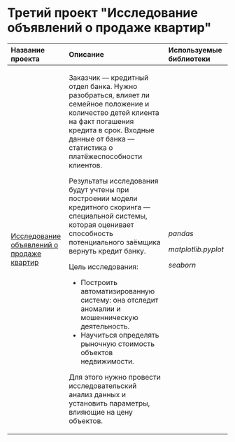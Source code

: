 # Третий проект "Исследование объявлений о продаже квартир"

| Название проекта | Описание | Используемые библиотеки | 
| :---------------------- | :---------------------- | :---------------------- |
| [Исследование объявлений о продаже квартир](real_estate_data.csv) | <p>Заказчик — кредитный отдел банка. Нужно разобраться, влияет ли семейное положение и количество детей клиента на факт погашения кредита в срок. Входные данные от банка — статистика о платёжеспособности клиентов.</p> <p>Результаты исследования будут учтены при построении модели кредитного скоринга — специальной системы, которая оценивает способность потенциального заёмщика вернуть кредит банку.</p> <p>Цель исследования:</p> <ul><li>Построить автоматизированную систему: она отследит аномалии и мошенническую деятельность.</li> <li>Научиться определять рыночную стоимость объектов недвижимости.</li></ul> <p>Для этого нужно провести исследовательский анализ данных и установить параметры, влияющие на цену объектов.</p>| <p>*pandas*</p> <p>*matplotlib.pyplot*</p> <p>*seaborn*</p>
